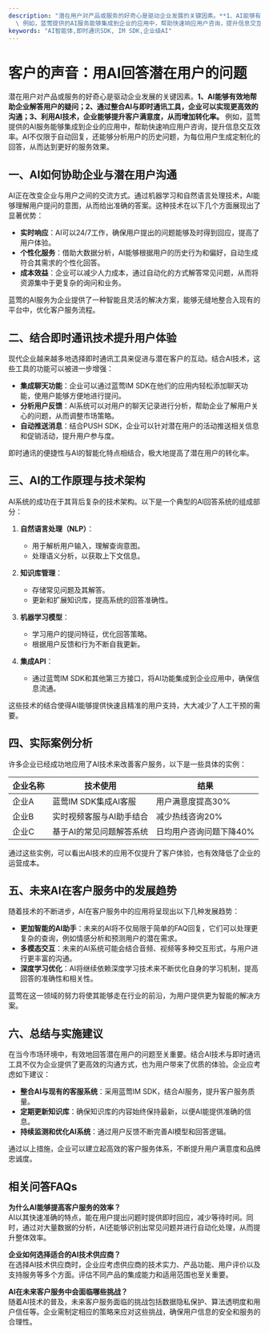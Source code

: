 ```yaml
---
description: "潜在用户对产品或服务的好奇心是驱动企业发展的关键因素。**1、AI能够有效地帮助企业解答用户的疑问；2、通过整合AI与即时通讯工具，企业可以实现更高效的沟通；3、利用AI技术，企业能够提升客户满意度，从而增加转化率。**\
  \ 例如，蓝莺提供的AI服务能够集成到企业的应用中，帮助快速响应用户咨询，提升信息交互效率。AI不仅限于自动回复，还能够分析用户的历史问题，为每位用户生成定制化的回答，从而达到更好的服务效果。"
keywords: "AI智能体,即时通讯SDK, IM SDK,企业级AI"
---
```

# 客户的声音：用AI回答潜在用户的问题

潜在用户对产品或服务的好奇心是驱动企业发展的关键因素。**1、AI能够有效地帮助企业解答用户的疑问；2、通过整合AI与即时通讯工具，企业可以实现更高效的沟通；3、利用AI技术，企业能够提升客户满意度，从而增加转化率。** 例如，蓝莺提供的AI服务能够集成到企业的应用中，帮助快速响应用户咨询，提升信息交互效率。AI不仅限于自动回复，还能够分析用户的历史问题，为每位用户生成定制化的回答，从而达到更好的服务效果。

## 一、AI如何协助企业与潜在用户沟通

AI正在改变企业与用户之间的交流方式。通过机器学习和自然语言处理技术，AI能够理解用户提问的意图，从而给出准确的答案。这种技术在以下几个方面展现出了显著优势：

- **实时响应**：AI可以24/7工作，确保用户提出的问题能够及时得到回应，提高了用户体验。
- **个性化服务**：借助大数据分析，AI能够根据用户的历史行为和偏好，自动生成符合其需求的个性化回答。
- **成本效益**：企业可以减少人力成本，通过自动化的方式解答常见问题，从而将资源集中于更复杂的询问和业务。

蓝莺的AI服务为企业提供了一种智能且灵活的解决方案，能够无缝地整合入现有的平台中，优化客户服务流程。

## 二、结合即时通讯技术提升用户体验

现代企业越来越多地选择即时通讯工具来促进与潜在客户的互动。结合AI技术，这些工具的功能可以被进一步增强：

- **集成聊天功能**：企业可以通过蓝莺IM SDK在他们的应用内轻松添加聊天功能，使用户能够方便地进行提问。
- **分析用户反馈**：AI系统可以对用户的聊天记录进行分析，帮助企业了解用户关心的问题，从而调整市场策略。
- **自动推送消息**：结合PUSH SDK，企业可以针对潜在用户的活动推送相关信息和促销活动，提升用户参与度。

即时通讯的便捷性与AI的智能化特点相结合，极大地提高了潜在用户的转化率。

## 三、AI的工作原理与技术架构

AI系统的成功在于其背后复杂的技术架构。以下是一个典型的AI回答系统的组成部分：

1. **自然语言处理（NLP）**：
   - 用于解析用户输入，理解查询意图。
   - 处理语义分析，以获取上下文信息。

2. **知识库管理**：
   - 存储常见问题及其解答。
   - 更新和扩展知识库，提高系统的回答准确性。

3. **机器学习模型**：
   - 学习用户的提问特征，优化回答策略。
   - 根据用户反馈和行为不断自我更新。

4. **集成API**：
   - 通过蓝莺IM SDK和其他第三方接口，将AI功能集成到企业应用中，确保信息流通。

这些技术的结合使得AI能够提供快速且精准的用户支持，大大减少了人工干预的需要。

## 四、实际案例分析

许多企业已经成功地应用了AI技术来改善客户服务，以下是一些具体的实例：

| 企业名称 | 技术使用 | 结果 |
|----------|----------|------|
| 企业A | 蓝莺IM SDK集成AI客服 | 用户满意度提高30% |
| 企业B | 实时视频客服与AI助手结合 | 减少热线咨询20% |
| 企业C | 基于AI的常见问题解答系统 | 日均用户咨询问题下降40% |

通过这些实例，可以看出AI技术的应用不仅提升了客户体验，也有效降低了企业的运营成本。

## 五、未来AI在客户服务中的发展趋势

随着技术的不断进步，AI在客户服务中的应用将呈现出以下几种发展趋势：

- **更加智能的AI助手**：未来的AI将不仅局限于简单的FAQ回复，它们可以处理更复杂的查询，例如情感分析和预测用户的潜在需求。
- **多模态交互**：未来的AI系统可能会结合音频、视频等多种交互形式，与用户进行更丰富的沟通。
- **深度学习优化**：AI将继续依赖深度学习技术来不断优化自身的学习机制，提高回答的准确性和相关性。

蓝莺在这一领域的努力将使其能够走在行业的前沿，为用户提供更为智能的解决方案。

## 六、总结与实施建议

在当今市场环境中，有效地回答潜在用户的问题至关重要。结合AI技术与即时通讯工具不仅为企业提供了更高效的沟通方式，也为用户带来了优质的体验。企业应考虑如下建议：

- **整合AI与现有的客服系统**：采用蓝莺IM SDK，结合AI服务，提升客户服务质量。
- **定期更新知识库**：确保知识库的内容始终保持最新，以便AI能提供准确的信息。
- **持续监测和优化AI系统**：通过用户反馈不断完善AI模型和回答逻辑。

通过以上措施，企业可以建立起高效的客户服务体系，不断提升用户满意度和品牌忠诚度。

## 相关问答FAQs

**为什么AI能够提高客户服务的效率？**  
AI以其快速准确的特点，能在用户提出问题时提供即时回应，减少等待时间。同时，通过对大量数据的分析，AI还能够识别出常见问题并进行自动化处理，从而提升整体效率。

**企业如何选择适合的AI技术供应商？**  
在选择AI技术供应商时，企业应考虑供应商的技术实力、产品功能、用户评价以及支持服务等多个方面。评估不同产品的集成能力和适用范围也至关重要。

**AI在未来客户服务中会面临哪些挑战？**  
随着AI技术的普及，未来客户服务面临的挑战包括数据隐私保护、算法透明度和用户信任等。企业需制定相应的策略来应对这些挑战，确保用户信息的安全和服务的合理性。
